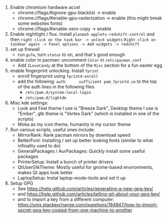 1. Enable chromium hardware accel
    * chrome://flags/#ignore-gpu-blacklist -> enable
    * chrome://flags/#enable-gpu-rasterization -> enable (this might break some websites fonts)
    * chrome://flags/#enable-zero-copy -> enable
1. Enable nightlight / flux.  Install ```plasma5-applets-redshift-control``` and then ```right click on the task bar -> unlock widgets``` ```Right click on taskbar again -> Panel options -> Add widgets -> redshift```
1. set up firewall
    * run ```gufw```, turn ```status``` to on, and that's good enough
1. enable color in pacman: uncomment ```Color``` in ```/etc/pacman.conf```
    * Add ```ILoveCandy``` at the bottom of the ```Misc``` section for a fun easter egg
1. enable fingerprint unlocking.  Install ```fprint```
    * enroll fingerprint using ```fprintd-enroll```
    * add the following: ```auth      sufficient pam_fprintd.so``` to the top of the auth lines in the following files
        * ```/etc/pam.d/system-local-login```
        * ```/etc/pam.d/lightdm```
1. Misc kde settings:
    * Look and Feel theme I use is "Breeze Dark", Desktop theme I use is "Ember", gtk theme is "Vertex Dark" (which is installed in one of the scripts)
    * Moka as my icon theme, humanity is my cursor theme
1. Run various scripts, useful ones include:
    * MirrorRank: Rank pacman mirrors by download speed
    * BetterFont: Installing / set up better looking fonts (similar to what infinality used to do)
    * GeneralPackages / AurPackages: Quickly install some useful packages
    * PrinterSetup: Install a bunch of printer drivers
    * QtUserGtkTheme: Mostly useful for gnome-based environments, makes Qt apps look better
    * LaptopSetup: Instal laptop-mode-tools and set it up
1. Setup GPG
    * See https://help.github.com/articles/generating-a-new-gpg-key/
    * and https://help.github.com/articles/telling-git-about-your-gpg-key/
    * and to import a key from a different computer: https://unix.stackexchange.com/questions/184947/how-to-import-secret-gpg-key-copied-from-one-machine-to-another
